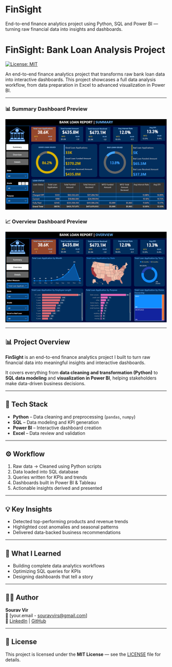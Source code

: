 # FinSight
End-to-end finance analytics project using Python, SQL and Power BI — turning raw financial data into insights and dashboards.
# FinSight: Bank Loan Analysis Project

[![License: MIT](https://img.shields.io/badge/License-MIT-yellow.svg)](https://opensource.org/licenses/MIT)

An end-to-end finance analytics project that transforms raw bank loan data into interactive dashboards. This project showcases a full data analysis workflow, from data preparation in Excel to advanced visualization in Power BI.

---

### 📊 Summary Dashboard Preview

![Summary Dashboard](https://github.com/souravvir/FinSight/blob/main/Summary%20Dashboard%20Power%20BI.png)

### 📈 Overview Dashboard Preview

![Overview Dashboard](https://github.com/souravvir/FinSight/blob/main/Overview%20Dashboard%20Power%20BI.png)

---

## 📊 Project Overview

**FinSight** is an end-to-end finance analytics project I built to turn raw financial data into meaningful insights and interactive dashboards.

It covers everything from **data cleaning and transformation (Python)** to **SQL data modeling** and **visualization in Power BI**, helping stakeholders make data-driven business decisions.

---

## 🚀 Tech Stack
- **Python** – Data cleaning and preprocessing (`pandas`, `numpy`)
- **SQL** – Data modeling and KPI generation  
- **Power BI** – Interactive dashboard creation   
- **Excel** – Data review and validation  

---

## ⚙️ Workflow
1. Raw data → Cleaned using Python scripts  
2. Data loaded into SQL database  
3. Queries written for KPIs and trends  
4. Dashboards built in Power BI & Tableau  
5. Actionable insights derived and presented
   


---

## 💡 Key Insights
- Detected top-performing products and revenue trends  
- Highlighted cost anomalies and seasonal patterns  
- Delivered data-backed business recommendations  

---

## 🧠 What I Learned
- Building complete data analytics workflows  
- Optimizing SQL queries for KPIs  
- Designing dashboards that tell a story  

---

## 🧑‍💻 Author
**Sourav Vir**  
📧 [your.email - souravvirs@gmail.com]  
🔗 [LinkedIn](https://www.linkedin.com/in/souravvir/) | [GitHub](https://github.com/souravvir)

---

## 🪪 License
This project is licensed under the **MIT License** — see the [LICENSE](LICENSE) file for details.
